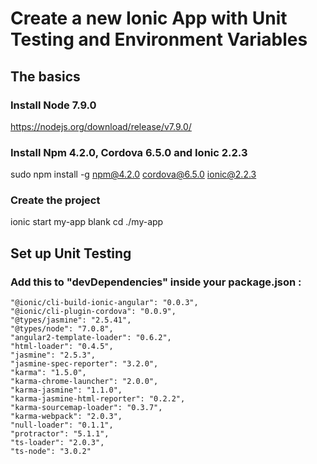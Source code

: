 # Create a new Ionic App with Unit Testing and Environment Variables

## The basics

### Install Node 7.9.0
https://nodejs.org/download/release/v7.9.0/

### Install Npm 4.2.0, Cordova 6.5.0 and Ionic 2.2.3
sudo npm install -g npm@4.2.0 cordova@6.5.0 ionic@2.2.3

### Create the project
ionic start my-app blank
cd ./my-app

## Set up Unit Testing

### Add this to "devDependencies" inside your package.json :
```
"@ionic/cli-build-ionic-angular": "0.0.3",
"@ionic/cli-plugin-cordova": "0.0.9",
"@types/jasmine": "2.5.41",
"@types/node": "7.0.8",
"angular2-template-loader": "0.6.2",
"html-loader": "0.4.5",
"jasmine": "2.5.3",
"jasmine-spec-reporter": "3.2.0",
"karma": "1.5.0",
"karma-chrome-launcher": "2.0.0",
"karma-jasmine": "1.1.0",
"karma-jasmine-html-reporter": "0.2.2",
"karma-sourcemap-loader": "0.3.7",
"karma-webpack": "2.0.3",
"null-loader": "0.1.1",
"protractor": "5.1.1",
"ts-loader": "2.0.3",
"ts-node": "3.0.2"
```
